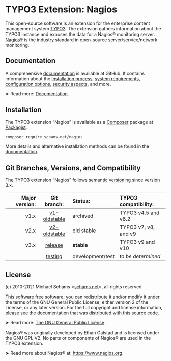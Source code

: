 # TYPO3 Extension: Nagios

This open-source software is an extension for the enterprise content management system [TYPO3](https://typo3.org). The extension gathers information about the TYPO3 instance and exposes the data for a Nagios® monitoring server. [Nagios®](https://www.nagios.org) is the industry standard in open-source server/service/network monitoring.


## Documentation

A comprehensive [documentation](https://github.com/schams-net/nagios) is available at GitHub. It contains information about the [installation process](https://github.com/schams-net/nagios/tree/release/Documentation/InstallationAndSetup/Index.md), [system requirements](https://github.com/schams-net/nagios/tree/release/Documentation/InstallationAndSetup/Requirements/Index.md), [configuration options](https://github.com/schams-net/nagios/tree/release/Documentation/AdministrationAndConfiguration/Index.md), [security aspects](SecurityAspects/Index.md), and more.

➤ Read more: [Documentation](https://github.com/schams-net/nagios/tree/release/Documentation/).


## Installation

The TYPO3 extension “Nagios” is available as a [Composer](https://getcomposer.org/) package at [Packagist](https://packagist.org/packages/schams-net/nagios).

```bash
composer require schams-net/nagios
```

More details and alternative installation methods can be found in the [documentation](https://github.com/schams-net/nagios/tree/release/Documentation/).


## Git Branches, Versions, and Compatibility

The TYPO3 extension “Nagios” follows [semantic versioning](https://semver.org/) since version 3.x.

| Major version: | Git branch:                                                            | Status:          | TYPO3 compatibility: |
|---------------:|:----------------------------------------------------------------------:|:-----------------|:---------------------|
|           v1.x | [v1-oldstable](https://github.com/schams-net/nagios/tree/v1-oldstable) | archived         | TYPO3 v4.5 and v6.2  |
|           v2.x | [v2-oldstable](https://github.com/schams-net/nagios/tree/v2-oldstable) | old stable       | TYPO3 v7, v8, and v9 |
|           v3.x | [release](https://github.com/schams-net/nagios/tree/release)           | **stable**       | TYPO3 v9 and v10     |
|                | [testing](https://github.com/schams-net/nagios/tree/testing)           | development/test | *to be determined*   |


## License

(c) 2010-2021 Michael Schams <[schams.net](https://schams.net)>, all rights reserved

This software free software; you can redistribute it and/or modify it under the terms of the GNU General Public License, either version 2 of the License, or any later version. For the full copyright and license information, please see the documentation that was distributed with this source code.

➤ Read more: [The GNU General Public License](https://www.gnu.org/licenses/gpl-3.0.html).

Nagios® was originally developed by Ethan Galstad and is licensed under the GNU GPL V2. No parts or components of Nagios® are used in the TYPO3 extension.

➤ Read more about Nagios® at: <https://www.nagios.org>.
